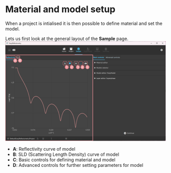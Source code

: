 # Material and model setup
When a project is intialised it is then possible to define material and set the model.  

Lets us first look at the general layout of the **Sample** page.
<img src='./../_images/sample_main.png' width='800px'></img> 
<!-- Change image to be more overview, and not explaining each label -->

- **A**: Reflectivity curve of model
- **B**: SLD (Scattering Length Density) curve of model
- **C**: Basic controls for defining material and model
- **D**: Advanced controls for further setting parameters for model